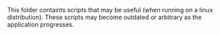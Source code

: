 This folder containts scripts that may be useful (when running on a linux
distribution). These scripts may become outdated or arbitrary as the application
progresses.